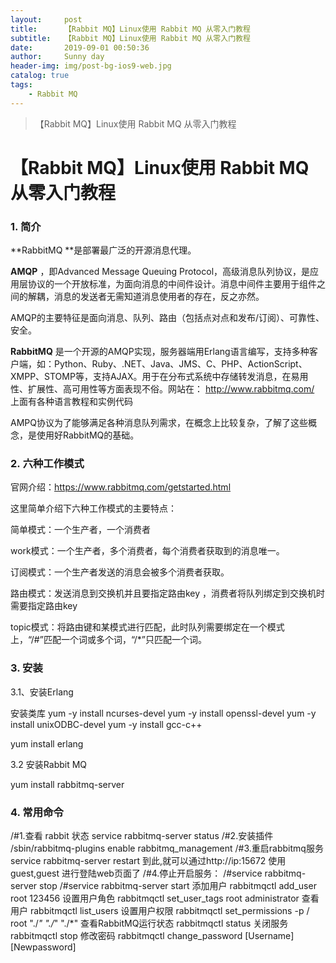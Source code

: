 ```yaml
---
layout:     post
title:      【Rabbit MQ】Linux使用 Rabbit MQ 从零入门教程
subtitle:   【Rabbit MQ】Linux使用 Rabbit MQ 从零入门教程
date:       2019-09-01 00:50:36
author:     Sunny day
header-img: img/post-bg-ios9-web.jpg
catalog: true
tags:
    - Rabbit MQ
---
```


>【Rabbit MQ】Linux使用 Rabbit MQ 从零入门教程

# 【Rabbit MQ】Linux使用 Rabbit MQ 从零入门教程


### 1. 简介

**RabbitMQ **是部署最广泛的开源消息代理。

**AMQP** ，即Advanced Message Queuing Protocol，高级消息队列协议，是应用层协议的一个开放标准，为面向消息的中间件设计。消息中间件主要用于组件之间的解耦，消息的发送者无需知道消息使用者的存在，反之亦然。

AMQP的主要特征是面向消息、队列、路由（包括点对点和发布/订阅）、可靠性、安全。

**RabbitMQ** 是一个开源的AMQP实现，服务器端用Erlang语言编写，支持多种客户端，如：Python、Ruby、.NET、Java、JMS、C、PHP、ActionScript、XMPP、STOMP等，支持AJAX。用于在分布式系统中存储转发消息，在易用性、扩展性、高可用性等方面表现不俗。网站在： http://www.rabbitmq.com/ 上面有各种语言教程和实例代码

AMPQ协议为了能够满足各种消息队列需求，在概念上比较复杂，了解了这些概念，是使用好RabbitMQ的基础。

### 2. 六种工作模式

官网介绍：https://www.rabbitmq.com/getstarted.html

这里简单介绍下六种工作模式的主要特点：

简单模式：一个生产者，一个消费者

work模式：一个生产者，多个消费者，每个消费者获取到的消息唯一。

订阅模式：一个生产者发送的消息会被多个消费者获取。

路由模式：发送消息到交换机并且要指定路由key ，消费者将队列绑定到交换机时需要指定路由key

topic模式：将路由键和某模式进行匹配，此时队列需要绑定在一个模式上，“/#”匹配一个词或多个词，“/*”只匹配一个词。

### 3. 安装

3.1、安装Erlang

安装类库
yum -y install ncurses-devel yum -y install openssl-devel yum -y install unixODBC-devel yum -y install gcc-c++
 
yum install erlang

3.2 安装Rabbit MQ

yum install rabbitmq-server

### 4. 常用命令

/#1.查看 rabbit 状态 service rabbitmq-server status /#2.安装插件 /sbin/rabbitmq-plugins enable rabbitmq_management /#3.重启rabbitmq服务 service rabbitmq-server restart 到此,就可以通过http://ip:15672 使用guest,guest 进行登陆web页面了 /#4.停止开启服务： /#service rabbitmq-server stop /#service rabbitmq-server start 添加用户 rabbitmqctl add_user root 123456 设置用户角色 rabbitmqctl set_user_tags root administrator 查看用户 rabbitmqctl list_users 设置用户权限 rabbitmqctl set_permissions -p / root "./*" "./*" "./*" 查看RabbitMQ运行状态 rabbitmqctl status 关闭服务 rabbitmqctl stop 修改密码 rabbitmqctl change_password [Username] [Newpassword]

 


